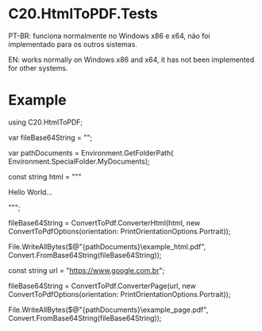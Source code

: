 # C20.HtmlToPDF.Tests
PT-BR:
funciona normalmente no Windows x86 e x64,
não foi implementado para os outros sistemas.

EN:
works normally on Windows x86 and x64,
it has not been implemented for other systems.

# Example
using C20.HtmlToPDF;

var fileBase64String = "";

var pathDocuments = 
    Environment.GetFolderPath(
        Environment.SpecialFolder.MyDocuments);

const string html = """
                    <!DOCTYPE html>
                        <html lang="pt-BR">
                            <head>
                                <meta charset="UTF-8">
                                <meta name="viewport" content="width=device-width, initial-scale=1.0">
                                <title>Document</title>
                            </head>
                            <body>
                                <p>Hello World...</p>
                            </body>
                        </html>
                    """;
        
fileBase64String = ConvertToPdf.ConverterHtml(html, new ConvertToPdfOptions(orientation: PrintOrientationOptions.Portrait));

File.WriteAllBytes($@"{pathDocuments}\example_html.pdf", Convert.FromBase64String(fileBase64String));

const string url = "https://www.google.com.br";
        
fileBase64String = ConvertToPdf.ConverterPage(url, new ConvertToPdfOptions(orientation: PrintOrientationOptions.Portrait));

File.WriteAllBytes($@"{pathDocuments}\example_page.pdf", Convert.FromBase64String(fileBase64String));